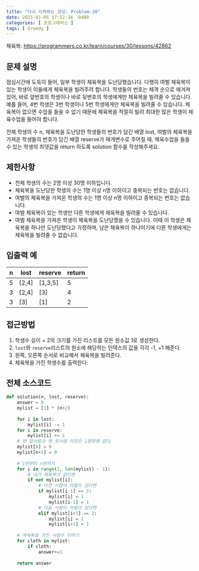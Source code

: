 ```yaml
---
title: "다시 시작하는 코딩: Problem-20"
date: 2021-01-05 17:52:34 -0400
categories: [ 프로그래머스 ]
tags: [ Greedy ]
---
```


체육복: https://programmers.co.kr/learn/courses/30/lessons/42862

문제 설명
--------
점심시간에 도둑이 들어, 일부 학생이 체육복을 도난당했습니다. 다행히 여벌 체육복이 있는 학생이 이들에게 체육복을 빌려주려 합니다. 학생들의 번호는 체격 순으로 매겨져 있어, 바로 앞번호의 학생이나 바로 뒷번호의 학생에게만 체육복을 빌려줄 수 있습니다. 예를 들어, 4번 학생은 3번 학생이나 5번 학생에게만 체육복을 빌려줄 수 있습니다. 체육복이 없으면 수업을 들을 수 없기 때문에 체육복을 적절히 빌려 최대한 많은 학생이 체육수업을 들어야 합니다.

전체 학생의 수 n, 체육복을 도난당한 학생들의 번호가 담긴 배열 lost, 여벌의 체육복을 가져온 학생들의 번호가 담긴 배열 reserve가 매개변수로 주어질 때, 체육수업을 들을 수 있는 학생의 최댓값을 return 하도록 solution 함수를 작성해주세요.


제한사항
--------
+ 전체 학생의 수는 2명 이상 30명 이하입니다.
+ 체육복을 도난당한 학생의 수는 1명 이상 n명 이하이고 중복되는 번호는 없습니다.
+ 여벌의 체육복을 가져온 학생의 수는 1명 이상 n명 이하이고 중복되는 번호는 없습니다.
+ 여벌 체육복이 있는 학생만 다른 학생에게 체육복을 빌려줄 수 있습니다.
+ 여벌 체육복을 가져온 학생이 체육복을 도난당했을 수 있습니다. 이때 이 학생은 체육복을 하나만 도난당했다고 가정하며, 남은 체육복이 하나이기에 다른 학생에게는 체육복을 빌려줄 수 없습니다.

 
입출력 예
-------

|n|lost|reserve|return|
|------|---|---|---|
|5|[2,4]|[1,3,5]|5|
|3|[2,4]|[3]|4|
|3|[3]|[1]|2|

접근방법
--------
1. 학생수 길이 + 2의 크기를 가진 리스트를 모든 원소값 1로 생성한다.
2. `lost`와 `reserve`리스트의 원소에 해당하는 인덱스의 값을 각각 -1, +1 해준다.
3. 왼쪽, 오른쪽 순서로 비교해서 체육복을 빌려준다.
4. 체육복을 가진 학생수를 출력한다.

전체 소스코드
------
```python
def solution(n, lost, reserve):
    answer = 0
    mylist = [1] * (n+2)
    
    for i in lost:
        mylist[i] -= 1
    for i in reserve:
        mylist[i] += 1
    # 맨 앞사람과 맨 뒷사람 이웃은 1명밖에 없다
    mylist[0] = 0
    mylist[n+1] = 0
    
    # 1번부터 n번까지
    for i in range(1, len(mylist) - 1):
        # 내가 체육복이 없다면
        if not mylist[i]:
            # 이전 사람이 여벌이 있다면
            if mylist[i-1] == 2:
                mylist[i] = 1
                mylist[i-1] = 1
            # 다음 사람이 여벌이 있다면
            elif mylist[i+1] == 2:
                mylist[i] = 1
                mylist[i+1] = 1
                
    # 체육복을 가진 사람수 더하기
    for cloth in mylist:
        if cloth:
            answer+=1
    
    return answer
```

